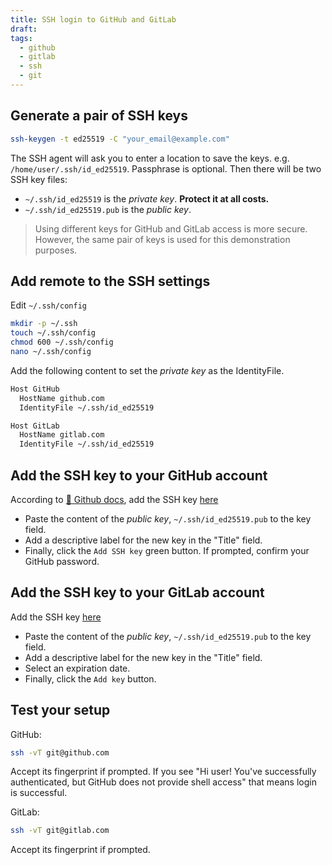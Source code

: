 ```yaml
---
title: SSH login to GitHub and GitLab
draft:
tags:
  - github
  - gitlab
  - ssh
  - git
---
```

## Generate a pair of SSH keys

```sh
ssh-keygen -t ed25519 -C "your_email@example.com"
```

The SSH agent will ask you to enter a location to save the keys. e.g. `/home/user/.ssh/id_ed25519`. Passphrase is optional.
Then there will be two SSH key files:

- `~/.ssh/id_ed25519` is the *private key*. **Protect it at all costs.**
- `~/.ssh/id_ed25519.pub` is the *public key*.

> Using different keys for GitHub and GitLab access is more secure. However, the same pair of keys is used for this demonstration purposes.

## Add remote to the SSH settings

Edit `~/.ssh/config`

```sh
mkdir -p ~/.ssh
touch ~/.ssh/config
chmod 600 ~/.ssh/config
nano ~/.ssh/config
```

Add the following content to set the *private key* as the IdentityFile.

```txt title="~/.ssh/config"
Host GitHub
  HostName github.com
  IdentityFile ~/.ssh/id_ed25519

Host GitLab
  HostName gitlab.com
  IdentityFile ~/.ssh/id_ed25519
```

## Add the SSH key to your GitHub account

According to [📖 Github docs](https://docs.github.com/en/github/authenticating-to-github/adding-a-new-ssh-key-to-your-github-account), add the SSH key [here](https://github.com/settings/keys)

- Paste the content of the *public key*, `~/.ssh/id_ed25519.pub` to the key field.
- Add a descriptive label for the new key in the "Title" field.
- Finally, click the `Add SSH key` green button. If prompted, confirm your GitHub password.

## Add the SSH key to your GitLab account

Add the SSH key [here](https://gitlab.com/-/user_settings/ssh_keys)

- Paste the content of the *public key*, `~/.ssh/id_ed25519.pub` to the key field.
- Add a descriptive label for the new key in the "Title" field.
- Select an expiration date.
- Finally, click the `Add key` button.

## Test your setup

GitHub:

```sh
ssh -vT git@github.com
```

Accept its fingerprint if prompted. If you see "Hi user! You've successfully authenticated, but GitHub does not provide shell access" that means login is successful.

GitLab:

```sh
ssh -vT git@gitlab.com
```

Accept its fingerprint if prompted.
